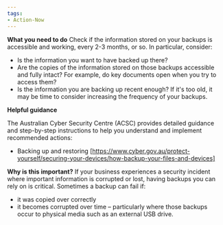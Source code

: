 ```yaml
---
tags:
- Action-Now 
---
```


**What you need to do**
Check if the information stored on your backups is accessible and working, every 2-3 months, or so. In particular, consider:

- Is the information you want to have backed up there?
- Are the copies of the information stored on those backups accessible and fully intact? For example, do key documents open when you try to access them?
- Is the information you are backing up recent enough? If it's too old, it may be time to consider increasing the frequency of your backups.

**Helpful guidance**

The Australian Cyber Security Centre (ACSC) provides detailed guidance and step-by-step instructions to help you understand and implement recommended actions:

- Backing up and restoring [https://www.cyber.gov.au/protect-yourself/securing-your-devices/how-backup-your-files-and-devices]

**Why is this important?**
If your business experiences a security incident where important information is corrupted or lost, having backups you can rely on is critical. Sometimes a backup can fail if:

- it was copied over correctly  
- it becomes corrupted over time – particularly where those backups occur to physical media such as an external USB drive.